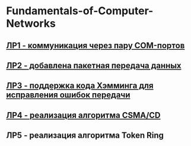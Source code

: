 # Fundamentals-of-Computer-Networks

## [ЛР1 - коммуникация через пару COM-портов](https://github.com/maxtsiushkevich/Fundamentals-of-Computer-Networks/tree/main/lab1)
## [ЛР2 - добавлена пакетная передача данных](https://github.com/maxtsiushkevich/Fundamentals-of-Computer-Networks/tree/main/lab2)
## [ЛР3 - поддержка кода Хэмминга для исправления ошибок передачи](https://github.com/maxtsiushkevich/Fundamentals-of-Computer-Networks/tree/main/lab3)
## [ЛР4 - реализация алгоритма CSMA/CD](https://github.com/maxtsiushkevich/Fundamentals-of-Computer-Networks/tree/main/lab4)
## ЛР5 - реализация алгоритма Token Ring

